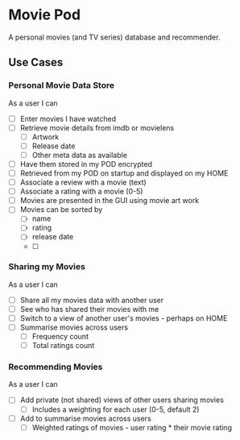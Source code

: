 # Movie Pod

A personal movies (and TV series) database and recommender.

## Use Cases

### Personal Movie Data Store

As a user I can

- [ ] Enter movies I have watched
- [ ] Retrieve movie details from imdb or movielens
  - [ ] Artwork
  - [ ] Release date
  - [ ] Other meta data as available
- [ ] Have them stored in my POD encrypted
- [ ] Retrieved from my POD on startup and displayed on my HOME
- [ ] Associate a review with a movie (text)
- [ ] Associate a rating with a movie (0-5)
- [ ] Movies are presented in the GUI using movie art work
- [ ] Movies can be sorted by
  - [ ] name
  - [ ] rating
  - [ ] release date
  - [ ]

### Sharing my Movies

As a user I can

- [ ] Share all my movies data with another user
- [ ] See who has shared their movies with me
- [ ] Switch to a view of another user's movies - perhaps on HOME
- [ ] Summarise movies across users
  - [ ] Frequency count
  - [ ] Total ratings count

### Recommending Movies

As a user I can

- [ ] Add private (not shared) views of other users sharing movies
  - [ ] Includes a weighting for each user (0-5, default 2)
- [ ] Add to summarise movies across users
   - [ ] Weighted ratings of movies - user rating * their movie rating
